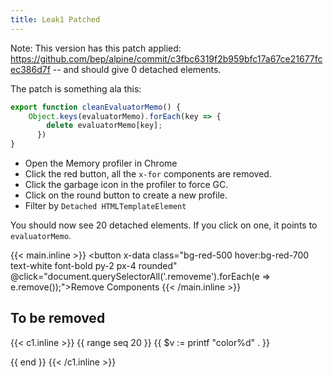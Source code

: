 ```yaml
---
title: Leak1 Patched
---
```


Note: This version has this patch applied: https://github.com/bep/alpine/commit/c3fbc6319f2b959bfc17a67ce21677fcec386d7f -- and should give 0 detached elements.

The patch is something ala this:

```js
export function cleanEvaluatorMemo() {
    Object.keys(evaluatorMemo).forEach(key => {
        delete evaluatorMemo[key];
      })
}

```

* Open the Memory profiler in Chrome
* Click the red button, all the `x-for` components are removed.
* Click the garbage icon in the profiler to force GC.
* Click on the round button to create a new profile.
* Filter by `Detached HTMLTemplateElement`

You should now see 20 detached elements. If you click on one, it points to `evaluatorMemo`.

{{< main.inline >}}
 <button x-data class="bg-red-500 hover:bg-red-700 text-white font-bold py-2 px-4 rounded" @click="document.querySelectorAll('.removeme').forEach(e => e.remove());">Remove Components</button>
{{< /main.inline >}}

## To be removed

{{< c1.inline >}}
{{ range seq 20 }}
{{ $v := printf "color%d" . }}
<ul class="removeme" x-data="{ {{$v}}s: ['Red', 'Orange', 'Yellow'] }">
  <template x-for="{{$v}} in {{$v}}s">
    <li x-text="{{$v}}"></li>
  </template>
</ul>
{{ end }}
{{< /c1.inline >}}

